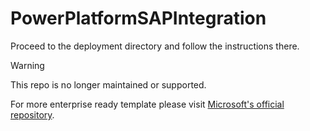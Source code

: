 # PowerPlatformSAPIntegration

Proceed to the deployment directory and follow the instructions there.

> [!WARNING]
> This repo is no longer maintained or supported.

For more enterprise ready template please visit [Microsoft's official repository](https://github.com/microsoft/Templates-for-Power-Platform).

